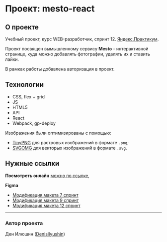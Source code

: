 # Проект: mesto-react

## О проекте

Учебный проект, курс WEB-разработчик, спринт 12.
[Яндекс.Практикум](https://practicum.yandex.ru/).

Проект посвящен вымышленному сервису **Mesto** - интерактивной странице, куда
можно добавлять фотографии, удалять их и ставить лайки.

В рамках работы добавлена авторизация в проект.

## Технологии

- CSS, flex + grid
- JS
- HTML5
- API
- React
- Webpack, gp-deploy

Изображения были оптимизированы с помощью:
- [TinyPNG](https://tinypng.com/) для растровых изображений в формате `.png`;
- [SVGOMG](https://jakearchibald.github.io/svgomg/) для векторых изображений
  в формате `.svg`.

## Нужные ссылки

**Посмотреть онлайн**
[можно по ссылке](https://denisilyushin.github.io/react-mesto-auth/),

**Figma**
- [Модификация макета 7 спринт](https://www.figma.com/file/kRVLKwYG3d1HGLvh7JFWRT/JavaScript.-Sprint-6?node-id=0%3A1)
- [Модификация макета 9 спринт](https://www.figma.com/file/PSdQFRHoxXJFs2FH8IXViF/JavaScript.-Sprint-9?type=design&t=KGZwFa22kt8ab2WR-0)
- [Модификация макета 12 спринт](https://www.figma.com/file/5H3gsn5lIGPwzBPby9jAOo/Sprint-14-RU?node-id=0%3A1)

---
### Автор проекта

Ден Илюшин ([DenisIlyushin](https://github.com/DenisIlyushin/))